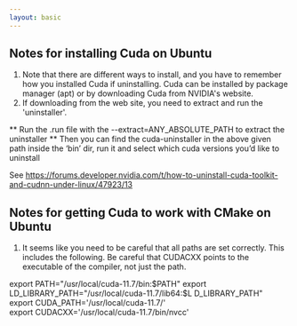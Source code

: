 ```yaml
---
layout: basic
---
```


## Notes for installing Cuda on Ubuntu

1.  Note that there are different ways to install, and you have to remember how you installed Cuda if uninstalling.  Cuda can be installed by package manager (apt) or by downloading Cuda from NVIDIA's website.  
2.  If downloading from the web site, you need to extract and run the 'uninstaller'.

** Run the .run file with the --extract=ANY_ABSOLUTE_PATH to extract the uninstaller
** Then you can find the cuda-uninstaller in the above given path inside the ‘bin’ dir, run it and select which cuda versions you’d like to uninstall

See https://forums.developer.nvidia.com/t/how-to-uninstall-cuda-toolkit-and-cudnn-under-linux/47923/13

## Notes for getting Cuda to work with CMake on Ubuntu

1.  It seems like you need to be careful that all paths are set correctly.  This includes the following.  Be careful that CUDACXX points to the executable of the compiler, not just the path.  

 export PATH="/usr/local/cuda-11.7/bin:$PATH"  
 export LD_LIBRARY_PATH="/usr/local/cuda-11.7/lib64:$L  D_LIBRARY_PATH"  
 export CUDA_PATH='/usr/local/cuda-11.7/'  
 export CUDACXX='/usr/local/cuda-11.7/bin/nvcc'  
 
